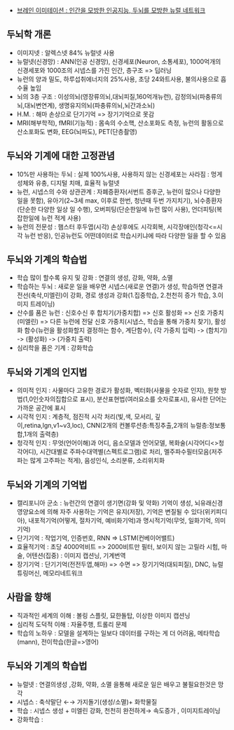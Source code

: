 - [브레인 이미테이션 : 인간을 모방한 인공지능, 두뇌를 모방한 뉴럴 네트워크](https://post.naver.com/viewer/postView.nhn?volumeNo=23492769&memberNo=22097819)

## 두뇌학 개론
  - 이미지넷 : 알렉스넷 84% 뉴럴넷 사용
  - 뉴럴넷(신경망) : ANN(인공 신경망), 신경세포(Neuron, 소통세포), 1000억개의 신경세포와 1000조의 시넵스를 가진 인간, 층구조 => 딥러닝
  - 뉴런의 양과 밀도, 하루섭취에너지의 25%사용, 초당 24와트사용, 불의사용으로 흡수율 높임
  - 뇌의 3층 구조 : 이성의뇌(영장류의뇌,대뇌피질,160억개뉴런), 감정의뇌(파충류의뇌,대뇌변연계), 생명유지의뇌(파충류의뇌,뇌간과소뇌)
  - H.M. : 해마 손상으로 단기기억 => 장기기억으로 못감
  - MRI(해부학적), fMRI(기능적) : 몸속의 수소핵, 산소포화도 측정, 뉴런의 활동으로 산소포화도 변화, EEG(뇌파도), PET(단층촬영)
  
## 두뇌와 기계에 대한 고정관념
  - 10%만 사용하는 두뇌 : 실제 100%사용, 사용하지 않는 신경세포는 사라짐 : 멍게성체와 유충, 디지털 치매, 효율적 뉴럴넷
  - 뉴런, 시넵스의 수와 상관관계 : 자폐증환자(서번트 증후군, 뉴런이 많으나 다양한 일을 못함), 유아기(2~3세 max, 이후로 한번, 청년때 두번 가지치기), 뇌수종환자(단순한 다양한 일상 일 수행), 오버피팅(단순한일에 뉴런 많이 사용), 언더피팅(복잡한일에 뉴런 적게 사용)
  - 뉴런의 전문성 : 햄스터 후두엽(시각) 손상후에도 시각회복, 시각장애인(청각<=시각 뉴런 반응), 인공뉴런도 어떤데이터로 학습시키냐에 따라 다양한 일을 할 수 있음
  
## 두뇌와 기계의 학습법
  - 학습 많이 할수록 유지 및 강화 : 연결의 생성, 강화, 약화, 소멸
  - 학습하는 두뇌 : 새로운 일을 배우면 시넵스(새로운 연결)가 생성, 학습하면 연결과 전선(축삭,미엘린)이 강화, 경로 생성과 강화(1.집중학습, 2.천천히 증가 학습, 3.이미지 트레이닝)
  - 산수를 품은 뉴런 : 신호수신 후 합치기(가중치합) => 신호 활성화 => 신호 가중치(미엘린) => 다른 뉴런에 전달 신호 가중치(시냅스, 학습을 통해 가중치 찾기), 활성화 함수(뉴런을 활성화할지 결정하는 함수, 계단함수), (각 가중치 입력) -> (함치기) -> (활성화) -> (가중치 출력)
  - 심리학을 품은 기계 : 강화학습

## 두뇌와 기계의 인지법
  - 의미적 인지 : 사물마다 고유한 경로가 활성화, 벡터화(사물을 숫자로 인지), 원핫 방법(1,0인숫자의집합으로 표시), 분산표현법(여러요소를 숫자로표시), 유사한 단어는 가까운 공간에 표시
  - 시각적 인지 : 계층적, 점진적 시각 처리(빛,색, 모서리, 깊이,retina,lgn,v1~v3,loc), CNN(2개의 컨볼루션층:특징추출,2개의 뉴럴층:정보통합,1개의 출력층)
  - 청각적 인지 : 무엇(언어이해)과 어디, 음소모델과 언어모델, 복화술(시각어디<>청각어디), 시간대별로 주파수대역별(스펙트로그램)로 처리, 멜주파수필터모음(저주파는 많게 고주파는 적게), 음성인식, 소리분류, 소리위치화
  
## 두뇌와 기계의 기억법
  - 캘리포니아 군소 : 뉴런간의 연결이 생기면(강화 및 약화) 기억이 생성, 뇌유래신경영양요소에 의해 자주 사용하는 기억은 유지(저장), 기억은 변질될 수 있다(위키피디아), 내포적기억(어떻게, 절차기억, 예비화기억)과 명시적기억(무엇, 일화기억, 의미기억)
  - 단기기억 : 작업기억, 인증번호, RNN => LSTM(컨베이어밸트)
  - 효율적기억 : 초당 4000억비트 => 2000비트만 필터, 보이지 않는 고릴라 시험, 마술, 어텐션(집중) : 이미지 캡션닝, 기계번역
  - 장기기억 : 단기기억(전전두엽,해마) => 수면 => 장기기억(대되피질), DNC, 뉴럴튜링머신, 메모리네트워크
  
## 사람을 향해
  - 직과적인 세계의 이해 : 볼링 스플릿, 묘한돌탑, 이상한 이미지 캡션닝
  - 심리적 도덕적 이해 : 자율주행, 트롤리 문제
  - 학습의 노하우 : 모델을 설계하는 일보다 데이터를 구하는 게 더 어려움, 메타학습(mann), 전이학습(한글=>영어)


## 두뇌와 기계의 학습법
  - 뉴럴넷 : 연결의생성 ,강화, 약화, 소멸 을통해 새로운 일은 배우고 불필요한것은 망각
  - 시넵스 : 축삭말단 ←→ 가지돌기(생성/소멸)+ 화학물질
  - 학습 : 시넵스 생성 + 미엘린 강화, 천천히 완전하게→ 속도증가 , 이미지트레이닝
  - 강화학습 : 

